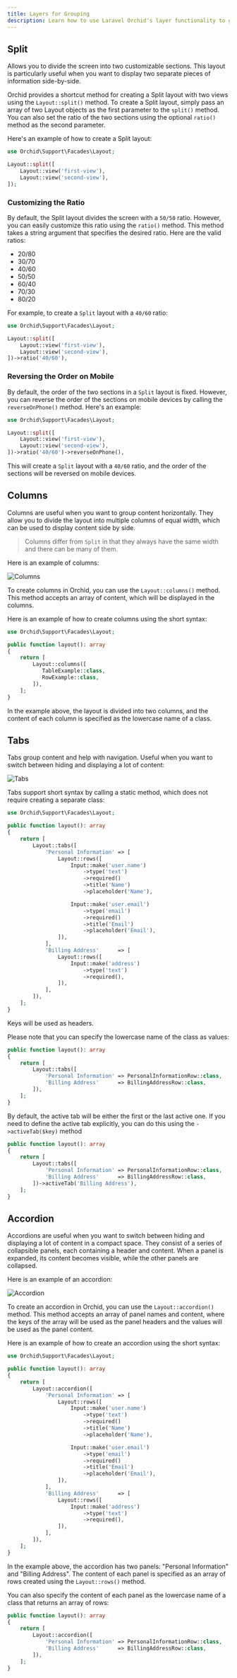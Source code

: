 ```yaml
---
title: Layers for Grouping
description: Learn how to use Laravel Orchid's layer functionality to group and organize your administration application's pages and functionality for improved navigation and usability. Explore the benefits of using layers in your Orchid project.
---
```



## Split 

Allows you to divide the screen into two customizable sections. 
This layout is particularly useful when you want to display two separate pieces of information side-by-side.

Orchid provides a shortcut method for creating a Split layout with two views using the `Layout::split()` method. 
To create a Split layout, simply pass an array of two Layout objects as the first parameter to the `split()` method. 
You can also set the ratio of the two sections using the optional `ratio()` method as the second parameter.

Here's an example of how to create a Split layout:

```php
use Orchid\Support\Facades\Layout;

Layout::split([
    Layout::view('first-view'),
    Layout::view('second-view'),
]);
```

### Customizing the Ratio

By default, the Split layout divides the screen with a `50/50` ratio. However, you can easily customize this ratio using the `ratio()` method. 
This method takes a string argument that specifies the desired ratio. Here are the valid ratios:

- 20/80
- 30/70
- 40/60
- 50/50
- 60/40
- 70/30
- 80/20

For example, to create a `Split` layout with a `40/60` ratio:

```php
use Orchid\Support\Facades\Layout;

Layout::split([
    Layout::view('first-view'),
    Layout::view('second-view'),
])->ratio('40/60'),
```


### Reversing the Order on Mobile

By default, the order of the two sections in a `Split` layout is fixed. 
However, you can reverse the order of the sections on mobile devices by calling the `reverseOnPhone()` method. Here's an example:

```php
use Orchid\Support\Facades\Layout;

Layout::split([
    Layout::view('first-view'),
    Layout::view('second-view'),
])->ratio('40/60')->reverseOnPhone(),
```

This will create a `Split` layout with a `40/60` ratio, and the order of the sections will be reversed on mobile devices.


## Columns

Columns are useful when you want to group content horizontally. They allow you to divide the layout into multiple columns of equal width, which can be used to display content side by side.

> Columns differ from `Split` in that they always have the same width and there can be many of them.

Here is an example of columns:

![Columns](/img/layouts/columns.png)

To create columns in Orchid, you can use the `Layout::columns()` method. This method accepts an array of content, which will be displayed in the columns.

Here is an example of how to create columns using the short syntax:

```php
use Orchid\Support\Facades\Layout;

public function layout(): array
{
    return [
        Layout::columns([
           TableExample::class,
           RowExample::class,
        ]),
    ];
}
```

In the example above, the layout is divided into two columns, and the content of each column is specified as the lowercase name of a class.

## Tabs

Tabs group content and help with navigation. Useful when you want to switch between hiding and displaying a lot of content:

![Tabs](/img/layouts/tabs.png)

Tabs support short syntax by calling a static method,
which does not require creating a separate class:

```php
use Orchid\Support\Facades\Layout;

public function layout(): array
{
    return [
        Layout::tabs([
            'Personal Information' => [
                Layout::rows([
                    Input::make('user.name')
                        ->type('text')
                        ->required()
                        ->title('Name')
                        ->placeholder('Name'),

                    Input::make('user.email')
                        ->type('email')
                        ->required()
                        ->title('Email')
                        ->placeholder('Email'),
                ]),
            ],
            'Billing Address'      => [
                Layout::rows([
                    Input::make('address')
                        ->type('text')
                        ->required(),
                ]),
            ],
        ]),
    ];
}
```

Keys will be used as headers.

Please note that you can specify the lowercase name of the class as values:

```php
public function layout(): array
{
    return [
        Layout::tabs([
            'Personal Information' => PersonalInformationRow::class,
            'Billing Address'      => BillingAddressRow::class,
        ]),
    ];
}
```

By default, the active tab will be either the first or the last active one. 
If you need to define the active tab explicitly, you can do this using the `->activeTab($key)` method

```php
public function layout(): array
{
    return [
        Layout::tabs([
            'Personal Information' => PersonalInformationRow::class,
            'Billing Address'      => BillingAddressRow::class,
        ])->activeTab('Billing Address'),
    ];
}
```

## Accordion

Accordions are useful when you want to switch between hiding and displaying a lot of content in a compact space. They consist of a series of collapsible panels, each containing a header and content. When a panel is expanded, its content becomes visible, while the other panels are collapsed.

Here is an example of an accordion:

![Accordion](/img/layouts/accordion.png)

To create an accordion in Orchid, you can use the `Layout::accordion()` method. This method accepts an array of panel names and content, where the keys of the array will be used as the panel headers and the values will be used as the panel content.

Here is an example of how to create an accordion using the short syntax:



```php
use Orchid\Support\Facades\Layout;

public function layout(): array
{
    return [
        Layout::accordion([
            'Personal Information' => [
                Layout::rows([
                    Input::make('user.name')
                        ->type('text')
                        ->required()
                        ->title('Name')
                        ->placeholder('Name'),

                    Input::make('user.email')
                        ->type('email')
                        ->required()
                        ->title('Email')
                        ->placeholder('Email'),
                ]),
            ],
            'Billing Address'      => [
                Layout::rows([
                    Input::make('address')
                        ->type('text')
                        ->required(),
                ]),
            ],
        ]),
    ];
}
```

In the example above, the accordion has two panels: "Personal Information" and "Billing Address". The content of each panel is specified as an array of rows created using the `Layout::rows()` method.

You can also specify the content of each panel as the lowercase name of a class that returns an array of rows:

```php
public function layout(): array
{
    return [
        Layout::accordion([
            'Personal Information' => PersonalInformationRow::class,
            'Billing Address'      => BillingAddressRow::class,
        ]),
    ];
}
```
